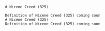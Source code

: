 
    # Nicene Creed (325)

    Definition of Nicene Creed (325) coming soon
    # Nicene Creed (325)
    Definition of Nicene Creed (325) coming soon